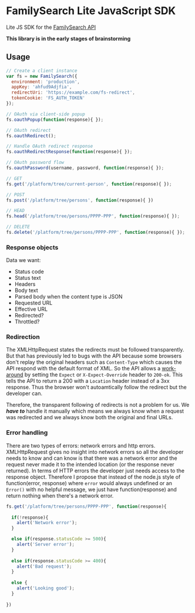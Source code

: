 # FamilySearch Lite JavaScript SDK

Lite JS SDK for the [FamilySearch API](https://familysearch.org/developers/)

__This library is in the early stages of brainstorming__

## Usage

```js
// Create a client instance
var fs = new FamilySearch({
  environment: 'production',
  appKey: 'ahfud9Adjfia',
  redirectUri: 'https://example.com/fs-redirect',
  tokenCookie: 'FS_AUTH_TOKEN'
});

// OAuth via client-side popup
fs.oauthPopup(function(response){ });

// OAuth redirect
fs.oauthRedirect();

// Handle OAuth redirect response
fs.oauthRedirectResponse(function(response){ });

// OAuth password flow
fs.oauthPassword(username, password, function(response){ });

// GET
fs.get('/platform/tree/current-person', function(response){ });

// POST
fs.post('/platform/tree/persons', function(response){ })

// HEAD
fs.head('/platform/tree/persons/PPPP-PPP', function(response){ });

// DELETE
fs.delete('/platform/tree/persons/PPPP-PPP', function(response){ });
```

### Response objects

Data we want:

* Status code
* Status text
* Headers
* Body text
* Parsed body when the content type is JSON
* Requested URL
* Effective URL
* Redirected?
* Throttled?

### Redirection

The XMLHttpRequest states the redirects must be followed transparently. But that
has previously led to bugs with the API because some browsers don't replay the
original headers such as `Content-Type` which causes the API respond with the
default format of XML. So the API allows a [work-around](https://groups.google.com/a/ldsmail.net/d/msg/FSDN/pmeDFTspA4c/aTTHlddbv5QJ)
by setting the `Expect` or `X-Expect-Override` header to `200-ok`. This tells the API
to return a 200 with a `Location` header instead of a 3xx response. Thus the
browser won't autoamtically follow the redirect but the developer can.

Therefore, the transparent following of redirects is not a problem for us. We
___have to___ handle it manually which means we always know when a request was
redirected and we always know both the original and final URLs.

### Error handling

There are two types of errors: network errors and http errors. XMLHttpRequest
gives no insight into network errors so all the developer needs to know and
can know is that there was a network error and the request never made it to
the intended location (or the response never returned). In terms of HTTP
errors the developer just needs access to the response object. Therefore I
propose that instead of the node.js style of function(error, response) where
`error` would always undefined or an `Error()` with no helpful message, we
just have function(response) and return nothing when there's a network error.

```js
fs.get('/platform/tree/persons/PPPP-PPP', function(response){
  
  if(!response){
    alert('Network error');
  } 

  else if(response.statusCode >= 500){
    alert('Server error');
  }
  
  else if(response.statusCode >= 400){
    alert('Bad request');
  }
  
  else {
    alert('Looking good');
  }
    
})
```